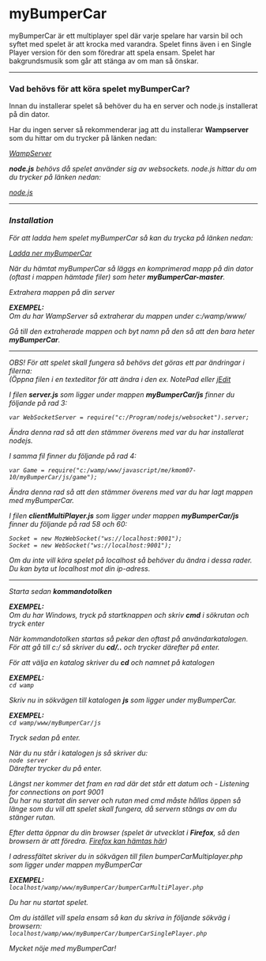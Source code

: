 myBumperCar
===========

<p>myBumperCar är ett multiplayer spel där varje spelare har varsin bil och syftet med spelet är att krocka med varandra.
Spelet finns även i en Single Player version för den som föredrar att spela ensam. Spelet har bakgrundsmusik som går
att stänga av om man så önskar.</p>
<hr />

<h3>Vad behövs för att köra spelet myBumperCar?</h2>

<p>Innan du installerar spelet så behöver du ha en server och node.js installerat på din dator.</p>

Har du ingen server så rekommenderar jag att du installerar <b>Wampserver</b> som du hittar om du trycker på länken nedan:</p>
<i><a href="http://www.wampserver.com/en/">WampServer</a><i>

<p><b>node.js</b> behövs då spelet använder sig av websockets. node.js hittar du om du trycker på länken nedan: </p>
<i><a href="http://www.nodejs.org/">node.js</a></i>

<hr />

<h3>Installation</h2>

<p>För att ladda hem spelet myBumperCar så kan du trycka på länken nedan: </p>
<i><a href="http://www.github.com/anactazia/myBumperCar/archive/master.zip">Ladda ner myBumperCar</a></i>

<p>När du hämtat myBumperCar så läggs en komprimerad mapp på din dator (oftast i mappen hämtade filer) 
som heter <b>myBumperCar-master</b>.</p>

<p>Extrahera mappen på din server </p>


<p><b>EXEMPEL:</b><br />
Om du har WampServer så extraherar du mappen under c:/wamp/www/</p>


<p>Gå till den extraherade mappen och byt namn på den så att den bara heter <b>myBumperCar</b>.</p>

<hr />

<p>OBS! För att spelet skall fungera så behövs det göras ett par ändringar i filerna:<br />
(Öppna filen i en texteditor för att ändra i den ex. NotePad eller <a href="http://www.jedit.org/">jEdit</a></p>

<p>I filen <b>server.js</b> som ligger under mappen <b>myBumperCar/js</b> finner du följande på rad 3:<p>
<code>var WebSocketServer = require("c:/Program/nodejs/websocket").server;</code>
<p>Ändra denna rad så att den stämmer överens med var du har installerat nodejs.</p>

<p>I samma fil finner du följande på rad 4:<p>
<code>var Game = require("c:/wamp/www/javascript/me/kmom07-10/myBumperCar/js/game");</code>
<p>Ändra denna rad så att den stämmer överens med var du har lagt mappen med myBumperCar.</p>

<p>I filen <b>clientMultiPlayer.js</b> som ligger under mappen <b>myBumperCar/js</b> finner du följande på rad 58 och 60:<p>
<code>Socket = new MozWebSocket("ws://localhost:9001");</code><br />
<code>Socket = new WebSocket("ws://localhost:9001");</code>
<p>Om du inte vill köra spelet på localhost så behöver du ändra i dessa rader. Du kan byta ut localhost mot din ip-adress.</p>

<hr />

<p>Starta sedan <b>kommandotolken</b></p> 

<p><b>EXEMPEL:</b><br />
Om du har Windows, tryck på startknappen och skriv <b>cmd</b> i sökrutan och tryck enter</p>

<p>När kommandotolken startas så pekar den oftast på användarkatalogen. <br />
För att gå till c:/ så skriver du <b>cd/..</b> och trycker därefter på enter.</p>

<p>För att välja en katalog skriver du <b>cd</b> och namnet på katalogen

<p><b>EXEMPEL:</b><br />
<code>cd wamp</code>

<p>Skriv nu in sökvägen till katalogen <b>js</b> som ligger under myBumperCar. 

<p><b>EXEMPEL:</b><br />
<code>cd wamp/www/myBumperCar/js</code>

<p>Tryck sedan på enter.</p>

<p>När du nu står i katalogen js så skriver du: <br />
<code>node server<br /></code>
Därefter trycker du på enter.</p>

<p>Längst ner kommer det fram en rad där det står ett datum och - Listening for connections on port 9001<br />
Du har nu startat din server och rutan med cmd måste hållas öppen så länge som du vill att spelet skall fungera, 
då servern stängs av om du stänger rutan.</p>

<p>Efter detta öppnar du din browser (spelet är utvecklat i <b>Firefox</b>, så den browsern är att föredra. 
<a href="http://www.mozilla.org/en-US/">Firefox kan hämtas här</a>)</p>

<p>I adressfältet skriver du in sökvägen till filen bumperCarMultiplayer.php som ligger under mappen myBumperCar <br />

<p><b>EXEMPEL:</b><br />
<code>localhost/wamp/www/myBumperCar/bumperCarMultiPlayer.php</code></p>

<p>Du har nu startat spelet.</p>

<p>Om du istället vill spela ensam så kan du skriva in följande sökväg i browsern:<br />
<code>localhost/wamp/www/myBumperCar/bumperCarSinglePlayer.php</code></p>

<p><i<b>Mycket nöje med myBumperCar!</b></i></p>
